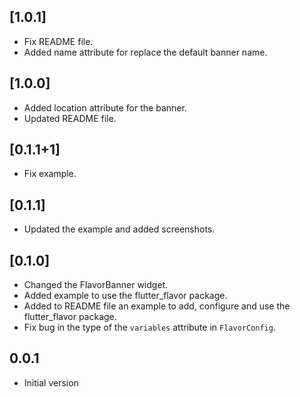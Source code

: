 ## [1.0.1]

- Fix README file.
- Added name attribute for replace the default banner name.

## [1.0.0]

- Added location attribute for the banner.
- Updated README file.

## [0.1.1+1]

- Fix example.

## [0.1.1]

- Updated the example and added screenshots.

## [0.1.0]

- Changed the FlavorBanner widget.
- Added example to use the flutter_flavor package.
- Added to README file an example to add, configure and use the flutter_flavor package.
- Fix bug in the type of the `variables` attribute in `FlavorConfig`.

## 0.0.1

- Initial version
